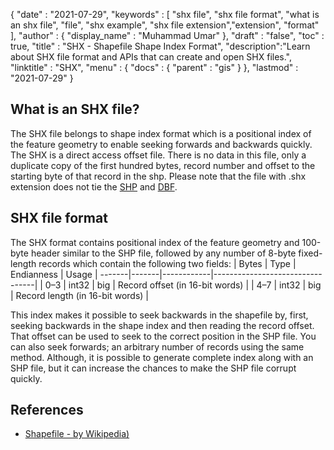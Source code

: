{
  "date" : "2021-07-29",
  "keywords" : [ "shx file", "shx file format", "what is an shx file", "file", "shx example", "shx file extension","extension", "format" ],
  "author" : {
    "display_name" : "Muhammad Umar"
  },
  "draft" : "false",
  "toc" : true,
  "title" : "SHX - Shapefile Shape Index Format",
  "description":"Learn about SHX file format and APIs that can create and open SHX files.",
  "linktitle" : "SHX",
  "menu" : {
    "docs" : {
      "parent" : "gis"
    }
  },
  "lastmod" : "2021-07-29"
}

## What is an SHX file?
The SHX file belongs to shape index format which is a positional index of the feature geometry to enable seeking forwards and backwards quickly. The SHX is a direct access offset file. There is no data in this file, only a duplicate copy of the first hundred bytes, record number and offset to the starting byte of that record in the shp. Please note that the file with .shx extension does not tie the [SHP](/gis/shp/) and [DBF](/database/dbf/).

## SHX file format
The SHX format contains positional index of the feature geometry and 100-byte header similar to the SHP file, followed by any number of 8-byte fixed-length records which contain the following two fields:
| Bytes | Type  | Endianness |              Usage              |
-------|-------|------------|---------------------------------|
|  0–3  | int32 |    big     | Record offset (in 16-bit words) |
|  4–7  | int32 |    big     | Record length (in 16-bit words) |

This index makes it possible to seek backwards in the shapefile by, first, seeking backwards in the shape index and then reading the record offset. That offset can be used to seek to the correct position in the SHP file. You can also seek forwards; an arbitrary number of records using the same method. Although, it is possible to generate complete index along with an SHP file, but it can increase the chances to make the SHP file corrupt quickly.


## References

* [Shapefile - by Wikipedia)](https://en.wikipedia.org/wiki/Shapefile)

